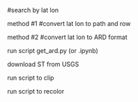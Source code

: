 #search by lat lon 

method #1 
#convert lat lon to path and row

method #2
#convert lat lon to ARD format

run script get_ard.py (or .ipynb)


download ST from USGS

run script to clip 

run script to recolor
